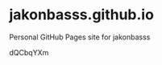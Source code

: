 # jakonbasss.github.io
Personal GitHub Pages site for jakonbasss













































































dQCbqYXm
